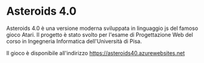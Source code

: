 # Asteroids 4.0
Asteroids 4.0 è una versione moderna sviluppata in linguaggio js del famoso gioco Atari. 
Il progetto è stato svolto per l'esame di Progettazione Web del corso in Ingegneria Informatica dell'Università di Pisa.

Il gioco è disponibile all'indirizzo https://asteroids40.azurewebsites.net 
